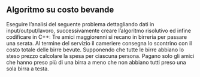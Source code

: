 ## Algoritmo su costo bevande
Eseguire l’analisi del seguente problema dettagliando dati in input/output/lavoro, successivamente creare l’algoritmo risolutivo ed infine codificare in C++:
Tre amici maggiorenni si recano in birreria per passare una serata. Al termine del servizio il cameriere consegna lo scontrino con il costo totale delle birre bevute. 
Supponendo che tutte le birre abbiano lo steso prezzo calcolare la spesa per ciascuna persona. 
Pagano solo gli amici che hanno preso più di una birra a meno che non abbiano tutti preso una sola birra a testa.

